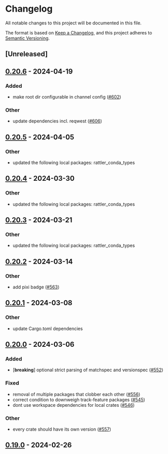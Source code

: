 # Changelog
All notable changes to this project will be documented in this file.

The format is based on [Keep a Changelog](https://keepachangelog.com/en/1.0.0/),
and this project adheres to [Semantic Versioning](https://semver.org/spec/v2.0.0.html).

## [Unreleased]

## [0.20.6](https://github.com/mamba-org/rattler/compare/rattler_solve-v0.20.5...rattler_solve-v0.20.6) - 2024-04-19

### Added
- make root dir configurable in channel config ([#602](https://github.com/mamba-org/rattler/pull/602))

### Other
- update dependencies incl. reqwest ([#606](https://github.com/mamba-org/rattler/pull/606))

## [0.20.5](https://github.com/baszalmstra/rattler/compare/rattler_solve-v0.20.4...rattler_solve-v0.20.5) - 2024-04-05

### Other
- updated the following local packages: rattler_conda_types

## [0.20.4](https://github.com/mamba-org/rattler/compare/rattler_solve-v0.20.3...rattler_solve-v0.20.4) - 2024-03-30

### Other
- updated the following local packages: rattler_conda_types

## [0.20.3](https://github.com/mamba-org/rattler/compare/rattler_solve-v0.20.2...rattler_solve-v0.20.3) - 2024-03-21

### Other
- updated the following local packages: rattler_conda_types

## [0.20.2](https://github.com/mamba-org/rattler/compare/rattler_solve-v0.20.1...rattler_solve-v0.20.2) - 2024-03-14

### Other
- add pixi badge ([#563](https://github.com/mamba-org/rattler/pull/563))

## [0.20.1](https://github.com/mamba-org/rattler/compare/rattler_solve-v0.20.0...rattler_solve-v0.20.1) - 2024-03-08

### Other
- update Cargo.toml dependencies

## [0.20.0](https://github.com/mamba-org/rattler/compare/rattler_solve-v0.19.0...rattler_solve-v0.20.0) - 2024-03-06

### Added
- [**breaking**] optional strict parsing of matchspec and versionspec ([#552](https://github.com/mamba-org/rattler/pull/552))

### Fixed
- removal of multiple packages that clobber each other ([#556](https://github.com/mamba-org/rattler/pull/556))
- correct condition to downweigh track-feature packages ([#545](https://github.com/mamba-org/rattler/pull/545))
- dont use workspace dependencies for local crates ([#546](https://github.com/mamba-org/rattler/pull/546))

### Other
- every crate should have its own version ([#557](https://github.com/mamba-org/rattler/pull/557))

## [0.19.0](https://github.com/baszalmstra/rattler/compare/rattler_solve-v0.18.0...rattler_solve-v0.19.0) - 2024-02-26

